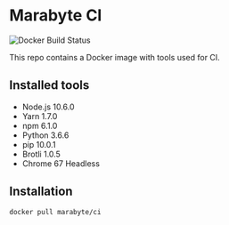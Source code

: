 # Marabyte CI

![Docker Build Status](https://img.shields.io/docker/build/marabyte/ci.svg?style=flat-square)

This repo contains a Docker image with tools used for CI.

## Installed tools

- Node.js 10.6.0
- Yarn 1.7.0
- npm 6.1.0
- Python 3.6.6
- pip 10.0.1
- Brotli 1.0.5
- Chrome 67 Headless

## Installation

`docker pull marabyte/ci`
